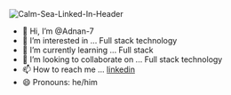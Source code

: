 <img src="https://i.ibb.co/DwcrzJm/Calm-Sea-Linked-In-Header.jpg" alt="Calm-Sea-Linked-In-Header" border="0">

- 👋 Hi, I’m @Adnan-7
- 👀 I’m interested in ... Full stack technology
- 🌱 I’m currently learning ... Full stack
- 💞️ I’m looking to collaborate on ... Full stack technology
- 📫 How to reach me ... [linkedin](https://www.linkedin.com/in/adnan-khan-b9591615a)
- 😄 Pronouns: he/him

<!---
Adnan-7/Adnan-7 is a ✨ special ✨ repository because its `README.md` (this file) appears on your GitHub profile.
You can click the Preview link to take a look at your changes.
--->
